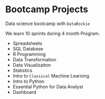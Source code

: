 # Bootcamp Projects

Data science bootcamp with `DataRockie`

We learn 10 sprints during 4 month Program.

- Spreadsheets
- SQL Database
- R Programming
- Data Transformation
- Data Visualizaiton
- Statistics
- Intro to `Classical` Machine Learning
- Intro to Python
- Essential Python for Data Analyst
- Dashboard

